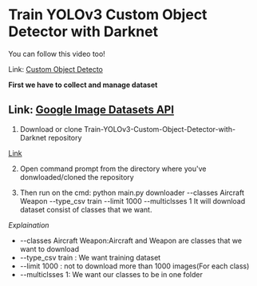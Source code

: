 # Train YOLOv3 Custom Object Detector with Darknet 

You can follow this video too!

Link: [Custom Object Detecto](https://www.youtube.com/watch?v=zJDUhGL26iU&t=270s&ab_channel=TheAIGuy)

**First we have to collect and manage dataset**

Link: [Google Image Datasets API](https://storage.googleapis.com/openimages/web/visualizer/index.html?set=train&type=segmentation&r=false&c=%2Fm%2F05r5c)
---
1. Download or clone Train-YOLOv3-Custom-Object-Detector-with-Darknet repository

[Link](https://github.com/Siyamdiuswe/Train-YOLOv3-Custom-Object-Detector-with-Darknet)

2. Open command prompt from the directory where you've donwloaded/cloned the repository

3. Then run on the cmd: python main.py downloader --classes Aircraft Weapon --type_csv train --limit 1000 --multiclsses 1
It will download dataset consist of classes that we want.

*Explaination*
- --classes Aircraft Weapon:Aircraft and Weapon are classes that we want to download 
- --type_csv train : We want training dataset
- --limit 1000 : not to download more than 1000 images(For each class)
- --multiclsses 1: We want our classes to be in one folder


